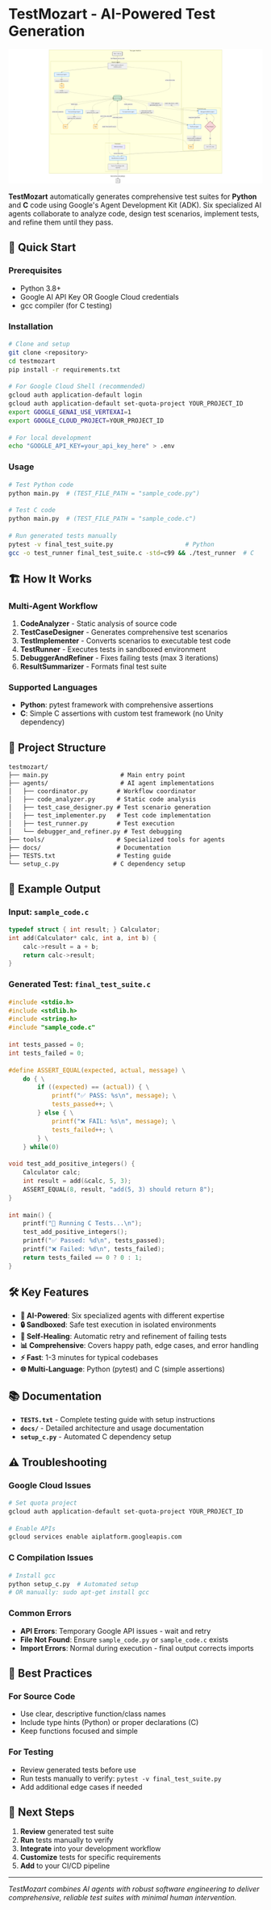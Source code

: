 # TestMozart - AI-Powered Test Generation

![TestMozart Architecture](docs/image.png)

**TestMozart** automatically generates comprehensive test suites for **Python** and **C** code using Google's Agent Development Kit (ADK). Six specialized AI agents collaborate to analyze code, design test scenarios, implement tests, and refine them until they pass.

## 🚀 Quick Start

### Prerequisites
- Python 3.8+
- Google AI API Key OR Google Cloud credentials
- gcc compiler (for C testing)

### Installation
```bash
# Clone and setup
git clone <repository>
cd testmozart
pip install -r requirements.txt

# For Google Cloud Shell (recommended)
gcloud auth application-default login
gcloud auth application-default set-quota-project YOUR_PROJECT_ID
export GOOGLE_GENAI_USE_VERTEXAI=1
export GOOGLE_CLOUD_PROJECT=YOUR_PROJECT_ID

# For local development
echo "GOOGLE_API_KEY=your_api_key_here" > .env
```

### Usage
```bash
# Test Python code
python main.py  # (TEST_FILE_PATH = "sample_code.py")

# Test C code  
python main.py  # (TEST_FILE_PATH = "sample_code.c")

# Run generated tests manually
pytest -v final_test_suite.py                    # Python
gcc -o test_runner final_test_suite.c -std=c99 && ./test_runner  # C
```

## 🏗️ How It Works

### Multi-Agent Workflow
1. **CodeAnalyzer** - Static analysis of source code
2. **TestCaseDesigner** - Generates comprehensive test scenarios  
3. **TestImplementer** - Converts scenarios to executable test code
4. **TestRunner** - Executes tests in sandboxed environment
5. **DebuggerAndRefiner** - Fixes failing tests (max 3 iterations)
6. **ResultSummarizer** - Formats final test suite

### Supported Languages
- **Python**: pytest framework with comprehensive assertions
- **C**: Simple C assertions with custom test framework (no Unity dependency)

## 📁 Project Structure

```
testmozart/
├── main.py                    # Main entry point
├── agents/                    # AI agent implementations
│   ├── coordinator.py        # Workflow coordinator
│   ├── code_analyzer.py      # Static code analysis
│   ├── test_case_designer.py # Test scenario generation
│   ├── test_implementer.py   # Test code implementation
│   ├── test_runner.py        # Test execution
│   └── debugger_and_refiner.py # Test debugging
├── tools/                    # Specialized tools for agents
├── docs/                     # Documentation
├── TESTS.txt                 # Testing guide
└── setup_c.py               # C dependency setup
```

## 🎯 Example Output

### Input: `sample_code.c`
```c
typedef struct { int result; } Calculator;
int add(Calculator* calc, int a, int b) {
    calc->result = a + b;
    return calc->result;
}
```

### Generated Test: `final_test_suite.c`
```c
#include <stdio.h>
#include <stdlib.h>
#include <string.h>
#include "sample_code.c"

int tests_passed = 0;
int tests_failed = 0;

#define ASSERT_EQUAL(expected, actual, message) \
    do { \
        if ((expected) == (actual)) { \
            printf("✅ PASS: %s\n", message); \
            tests_passed++; \
        } else { \
            printf("❌ FAIL: %s\n", message); \
            tests_failed++; \
        } \
    } while(0)

void test_add_positive_integers() {
    Calculator calc;
    int result = add(&calc, 5, 3);
    ASSERT_EQUAL(8, result, "add(5, 3) should return 8");
}

int main() {
    printf("🧪 Running C Tests...\n");
    test_add_positive_integers();
    printf("✅ Passed: %d\n", tests_passed);
    printf("❌ Failed: %d\n", tests_failed);
    return tests_failed == 0 ? 0 : 1;
}
```

## 🛠️ Key Features

- **🤖 AI-Powered**: Six specialized agents with different expertise
- **🔒 Sandboxed**: Safe test execution in isolated environments  
- **🔄 Self-Healing**: Automatic retry and refinement of failing tests
- **📊 Comprehensive**: Covers happy path, edge cases, and error handling
- **⚡ Fast**: 1-3 minutes for typical codebases
- **🌐 Multi-Language**: Python (pytest) and C (simple assertions)

## 📚 Documentation

- **`TESTS.txt`** - Complete testing guide with setup instructions
- **`docs/`** - Detailed architecture and usage documentation
- **`setup_c.py`** - Automated C dependency setup

## ⚠️ Troubleshooting

### Google Cloud Issues
```bash
# Set quota project
gcloud auth application-default set-quota-project YOUR_PROJECT_ID

# Enable APIs
gcloud services enable aiplatform.googleapis.com
```

### C Compilation Issues
```bash
# Install gcc
python setup_c.py  # Automated setup
# OR manually: sudo apt-get install gcc
```

### Common Errors
- **API Errors**: Temporary Google API issues - wait and retry
- **File Not Found**: Ensure `sample_code.py` or `sample_code.c` exists
- **Import Errors**: Normal during execution - final output corrects imports

## 🎯 Best Practices

### For Source Code
- Use clear, descriptive function/class names
- Include type hints (Python) or proper declarations (C)
- Keep functions focused and simple

### For Testing
- Review generated tests before use
- Run tests manually to verify: `pytest -v final_test_suite.py`
- Add additional edge cases if needed

## 🚀 Next Steps

1. **Review** generated test suite
2. **Run** tests manually to verify
3. **Integrate** into your development workflow
4. **Customize** tests for specific requirements
5. **Add** to your CI/CD pipeline

---

*TestMozart combines AI agents with robust software engineering to deliver comprehensive, reliable test suites with minimal human intervention.*